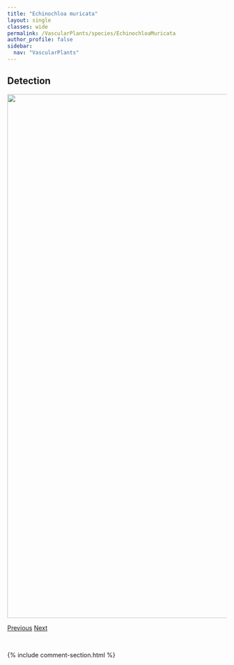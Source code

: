 ```yaml
---
title: "Echinochloa muricata"
layout: single
classes: wide
permalink: /VascularPlants/species/EchinochloaMuricata
author_profile: false
sidebar:
  nav: "VascularPlants"
---
```


<h2>Detection</h2>

<a href="https://drive.google.com/uc?export=view&id=1q-oIt_IyjnUBCdFU4YOK3NlS2q7yyVNq">
<img src="https://drive.google.com/uc?export=view&id=1q-oIt_IyjnUBCdFU4YOK3NlS2q7yyVNq" height = "1200" width = "800">
</a>


<a href="/DevelopmentWebsite/VascularPlants/species/EchinochloaCrusGalli" class="pagination--pager" title="Barnyard Grass">Previous</a> <a href="/DevelopmentWebsite/VascularPlants/species/Echinops" class="pagination--pager" title="Echinops">Next</a>

<p>&nbsp;</p>

{% include comment-section.html %}
